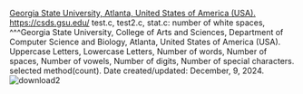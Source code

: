 [Georgia State University, Atlanta, United States of America (USA).](https://catalogs.gsu.edu/preview_entity.php?catoid=4&ent_oid=231&returnto=562) https://csds.gsu.edu/
test.c, test2.c, stat.c: number of white spaces,  ^^^Georgia State University, College of Arts and Sciences, Department of Computer Science and Biology, Atlanta, United States of America (USA). 
Uppercase Letters, 
Lowercase Letters,
Number of words,
Number of spaces,
Number of vowels,
Number of digits, 
Number of special characters.
selected method(count).
Date created/updated: December, 9, 2024.
![download2](https://github.com/user-attachments/assets/f0d470d6-3799-40d2-bbc6-39a6652bc779)

